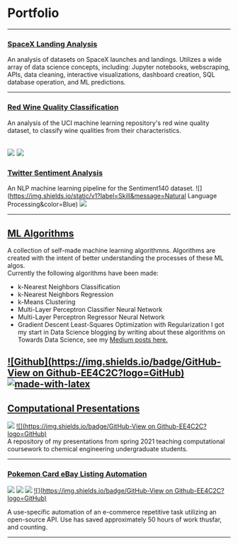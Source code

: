 # Portfolio

---

### [SpaceX Landing Analysis](https://github.com/turnerluke/spacex-success-analysis)
An analysis of datasets on SpaceX launches and landings. Utilizes a wide array of data science concepts, including: Jupyter notebooks, webscraping, APIs, data cleaning, interactive visualizations, dashboard creation, SQL database operation, and ML predictions.

---

### [Red Wine Quality Classification](https://github.com/turnerluke/red-wine-classification)
An analysis of the UCI machine learning repository's red wine quality dataset, to classify wine qualities from their characteristics.

![](https://img.shields.io/static/v1?label=Skill&message=Classification&color=Blue)
![](https://img.shields.io/badge/Kaggle-20BEFF?style=for-the-badge&logo=Kaggle&logoColor=white)
---


### [Twitter Sentiment Analysis](https://github.com/turnerluke/twitter-sentiment)
An NLP machine learning pipeline for the Sentiment140 dataset.
![](https://img.shields.io/static/v1?label=Skill&message=Natural Language Processing&color=Blue)
![](https://img.shields.io/badge/Kaggle-20BEFF?style=for-the-badge&logo=Kaggle&logoColor=white)

---

## [ML Algorithms](https://github.com/turnerluke/ML-algos)
A collection of self-made machine learning algorithmns. Algorithms are created with the intent of better understanding the processes of these ML algos.  
Currently the following algorithms have been made:
- k-Nearest Neighbors Classification
- k-Nearest Neighbors Regression
- k-Means Clustering
- Multi-Layer Perceptron Classifier Neural Network
- Multi-Layer Perceptron Regressor Neural Network
- Gradient Descent Least-Squares Optimization with Regularization
I got my start in Data Science blogging by writing about these algorithms on Towards Data Science, see my [Medium posts here.](https://medium.com/@turnermluke)

[![Github](https://img.shields.io/badge/GitHub-View on Github-EE4C2C?logo=GitHub)](https://github.com/turnerluke/ML-algos)  
[![made-with-latex](https://img.shields.io/badge/Made%20with-LaTeX-1f425f.svg)](https://www.latex-project.org/)
---

## [Computational Presentations](https://github.com/turnerluke/computational-presentations)
![](https://img.shields.io/badge/Python-FFD43B?style=for-the-badge&logo=python&logoColor=blue)
[![](https://img.shields.io/badge/GitHub-View on Github-EE4C2C?logo=GitHub)](https://github.com/turnerluke/computational-presentations)  
A repository of my presentations from spring 2021 teaching computational coursework to chemical engineering undergraduate students.

---


### [Pokemon Card eBay Listing Automation](https://github.com/turnerluke/eBay-pokemon-card-automation)
![](https://img.shields.io/static/v1?label=Skill&message=Automation&color=Blue)
![](https://img.shields.io/static/v1?label=Skill&message=APIs&color=Blue)
![](https://img.shields.io/badge/PyCharm-000000.svg?&style=for-the-badge&logo=PyCharm&logoColor=white)
[![](https://img.shields.io/badge/GitHub-View on Github-EE4C2C?logo=GitHub)](https://github.com/turnerluke/eBay-pokemon-card-automation)  

A use-specific automation of an e-commerce repetitive task utilizing an open-source API. Use has saved approximately 50 hours of work thusfar, and counting.

---

